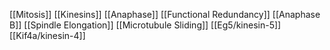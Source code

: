 [[Mitosis]]
[[Kinesins]]
[[Anaphase]]
[[Functional Redundancy]]
[[Anaphase B]]
[[Spindle Elongation]]
[[Microtubule Sliding]]
[[Eg5/kinesin-5]]
[[Kif4a/kinesin-4]]
